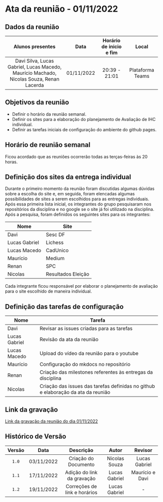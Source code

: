 # Ata da reunião - 01/11/2022

## Dados da reunião

|                                     Alunos presentes                                     |    Data    | Horário de inicio e fim |      Local       |
| :--------------------------------------------------------------------------------------: | :--------: | :---------------------: | :--------------: |
| Davi Silva, Lucas Gabriel, Lucas Macedo, Maurício Machado, Nicolas Souza, Renan Lacerda | 01/11/2022 |      20:39 - 21:01      | Plataforma Teams |

## Objetivos da reunião

- Definir o horário da reunião semanal.
- Definir os sites para a elaboração do planejamento de Avaliação de IHC individual.
- Definir as tarefas iniciais de configuração do ambiente do github pages.

## Horário de reunião semanal

Ficou acordado que as reuniões ocorrerão todas as terças-feiras às 20 horas.

## Definição dos sites da entrega individual

Durante o primeiro momento da reunião foram discutidas algumas dúvidas sobre a escolha do site e, em seguida, foram elencadas algumas possibilidades de sites a serem escolhidos para as entregas individuais. Após essa primeira lista inicial, os integrantes do grupo pesquisaram nos repositórios da disciplina e no google se o site já foi utilizado na disciplina. Após a pesquisa, foram definidos os seguintes sites para os integrantes:

| Nome          | Site               |
| ------------- | ------------------ |
| Davi          | Sesc DF            |
| Lucas Gabriel | Lichess            |
| Lucas Macedo  | CadUnico           |
| Maurício      | Medium             |
| Renan         | SPC                |
| Nicolas       | Resultados Eleição |

Cada integrante ficou responsável por elaborar o planejamento de avaliação para o site escolhido de maneira individual.

## Definição das tarefas de configuração

| Nome          | Tarefa                                                                            |
| ------------- | --------------------------------------------------------------------------------- |
| Davi          | Revisar as issues criadas para as tarefas                                         |
| Lucas Gabriel | Revisão da ata da reunião                                                         |
| Lucas Macedo  | Upload do vídeo da reunião para o youtube                                         |
| Maurício      | Configuração do mkdocs no repositório                                             |
| Renan         | Criação das milestones referentes às entregas da disciplina                       |
| Nicolas       | Criação das issues das tarefas definidas no github e elaboração da ata da reunião |

## Link da gravação

[Link da gravação da reunião do dia 01/11/2022](https://youtu.be/uqWo7RNOuQE)

## Histórico de Versão

| Versão   | Data       | Descrição                     |  Autor        | Revisor          |
| :------: | :--------: |:----------------------------: | :-----------: | :--------------: |
| `1.0`    | 03/11/2022 | Criação do Documento          | Nicolas Souza | Lucas Gabriel    |
| `1.1`    | 17/11/2022 |  Adição do link da gravação   | Lucas Gabriel | Maurício e Davi  |
| `1.2`    | 19/11/2022 |  Correções de link e horários | Lucas Gabriel | -                |
